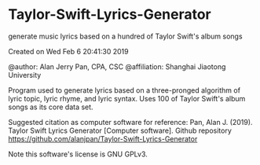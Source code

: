 # Taylor-Swift-Lyrics-Generator
generate music lyrics based on a hundred of Taylor Swift's album songs

Created on Wed Feb 6 20:41:30 2019

@author: Alan Jerry Pan, CPA, CSC
@affiliation: Shanghai Jiaotong University

Program used to generate lyrics based on a three-pronged algorithm of lyric topic, lyric rhyme, and lyric syntax. Uses 100 of Taylor Swift's album songs as its core data set.

Suggested citation as computer software for reference:
Pan, Alan J. (2019). Taylor Swift Lyrics Generator [Computer software]. Github repository <https://github.com/alanjpan/Taylor-Swift-Lyrics-Generator>

Note this software's license is GNU GPLv3.
